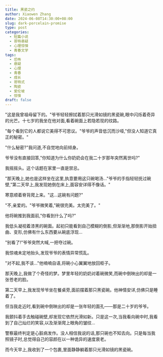 ```yaml
---
title: 黑瓷之约
author: Xiaowen Zhang
date: 2024-06-08T14:30:00+08:00
slug: dark-porcelain-promise
type: post
categories:
  - 短篇小说
  - 哥特悬疑
  - 心理惊悚
  - 青春文学
tags:
  - 恐怖
  - 悬疑
  - 心理
  - 青春
  - 成长
  - 哥特式
  - 陶瓷
  - 爱伦坡
  - 惊悚
draft: false
---
```


"这是我曾祖母留下的。"爷爷轻轻擦拭着那只光滑如镜的黑瓷碗,眼中闪烁着奇异的光芒。十七岁的我坐在他对面,看着碗面上若隐若现的纹路。

"每个看到它的人都说它美得不可思议。"爷爷的声音低沉而沙哑,"但没人知道它真正的秘密。"

"什么秘密?"我问道,不自觉地向前倾身。

爷爷没有直接回答,"你知道为什么你奶奶会在我二十岁那年突然离世吗?"

我摇摇头。这个话题在家里一直是禁忌。

"那天晚上,她也是这样坐在这里,执意要用这只碗喝汤..."爷爷的手指轻轻抚过碗壁,"第二天早上,我发现她倒在床上,面容安详得不像话。"

寒意顺着脊背爬上来。"这...这碗有问题?"

"不,亲爱的。"爷爷微笑着,"碗很完美。太完美了。"

他将碗推到我面前,"你看到什么了吗?"

我低头凝视着漆黑的碗面。起初只能看到自己模糊的倒影,但渐渐地,那倒影开始扭曲、变形,仿佛有什么东西要从碗底浮现...

"别看了!"爷爷突然大喊,一把夺过碗。

我惊魂未定地抬头,发现爷爷的表情异常慌乱。

"对不起,我不该..."他喃喃自语,将碗小心翼翼地放回柜子。

那天晚上,我做了个奇怪的梦。梦里年轻的奶奶对着碗微笑,而碗中倒映出的却是一张苍老的脸。

第二天早上,我发现爷爷坐在餐桌旁,面前摆着那只黑瓷碗。他神情安详,仿佛只是睡着了。

但当我走近时,看到碗中倒映出的却是一张年轻的面孔——那是二十岁的爷爷。

我颤抖着手去触碰碗壁,却发现它依然光滑如新。只是这一次,当我看向碗中时,我看到了自己灿烂的笑容,以及渐渐爬上眼角的皱纹...

警察最终判定是心脏病发作。没人相信我说的话,那只碗也不知去向。只是每当我照镜子时,总觉得自己的容颜在以一种诡异的速度衰老。

而今天早上,我收到了一个包裹,里面静静躺着那只光滑如镜的黑瓷碗。